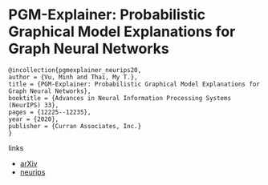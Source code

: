 # PGM-Explainer: Probabilistic Graphical Model Explanations for Graph Neural Networks

```
@incollection{pgmexplainer_neurips20,
author = {Vu, Minh and Thai, My T.},
title = {PGM-Explainer: Probabilistic Graphical Model Explanations for Graph Neural Networks},
booktitle = {Advances in Neural Information Processing Systems (NeurIPS) 33},
pages = {12225--12235},
year = {2020},
publisher = {Curran Associates, Inc.}
}
```

links
- [arXiv](https://arxiv.org/abs/2010.05788)
- [neurips](https://papers.nips.cc//paper/2020/hash/8fb134f258b1f7865a6ab2d935a897c9-Abstract.html)
